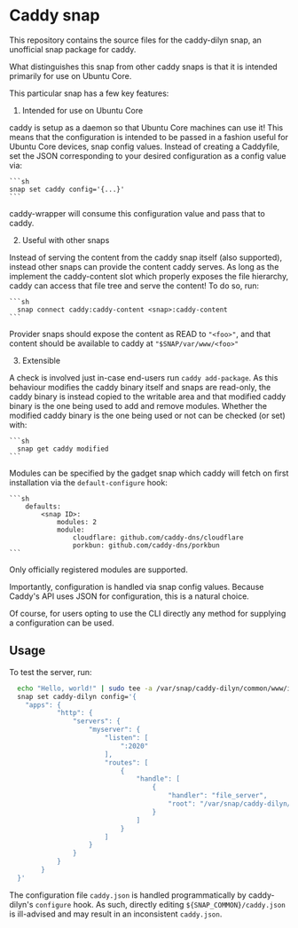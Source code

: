 # Caddy snap

This repository contains the source files for the caddy-dilyn snap, an
unofficial snap package for caddy.

What distinguishes this snap from other caddy snaps is that it is intended
primarily for use on Ubuntu Core.

This particular snap has a few key features:
1) Intended for use on Ubuntu Core

  caddy is setup as a daemon so that Ubuntu Core machines can use it! This means
  that the configuration is intended to be passed in a fashion useful for Ubuntu
  Core devices, snap config values. Instead of creating a Caddyfile, set the
  JSON corresponding to your desired configuration as a config value via:

	```sh
  	snap set caddy config='{...}'
	```
  caddy-wrapper will consume this configuration value and pass that to caddy.

2) Useful with other snaps

  Instead of serving the content from the caddy snap itself (also supported),
  instead other snaps can provide the content caddy serves. As long as the
  implement the caddy-content slot which properly exposes the file hierarchy,
  caddy can access that file tree and serve the content! To do so, run:

	```sh
	  snap connect caddy:caddy-content <snap>:caddy-content
	```

  Provider snaps should expose the content as READ to `"<foo>"`, and that content
  should be available to caddy at `"$SNAP/var/www/<foo>"`

3) Extensible

  A check is involved just in-case end-users run `caddy add-package`. As this
  behaviour modifies the caddy binary itself and snaps are read-only, the caddy
  binary is instead copied to the writable area and that modified caddy binary
  is the one being used to add and remove modules. Whether the modified caddy
  binary is the one being used or not can be checked (or set) with:

	```sh
	  snap get caddy modified
	```

  Modules can be specified by the gadget snap which caddy will fetch on first
  installation via the `default-configure` hook:

	```sh
		defaults:
			<snap ID>:
				modules: 2
				module:
					cloudflare: github.com/caddy-dns/cloudflare
					porkbun: github.com/caddy-dns/porkbun
	```

Only officially registered modules are supported.

Importantly, configuration is handled via snap config values. Because Caddy's
API uses JSON for configuration, this is a natural choice.

Of course, for users opting to use the CLI directly any method for supplying a
configuration can be used.


## Usage

To test the server, run:

```sh
  echo "Hello, world!" | sudo tee -a /var/snap/caddy-dilyn/common/www/index.html
  snap set caddy-dilyn config='{
    "apps": {
			"http": {
				"servers": {
					"myserver": {
						"listen": [
							":2020"
						],
						"routes": [
							{
								"handle": [
									{
										"handler": "file_server",
										"root": "/var/snap/caddy-dilyn/common/www"
									}
								]
							}
						]
					}
				}
			}
		}
  }'
```

The configuration file `caddy.json` is handled programmatically by caddy-dilyn's
`configure` hook. As such, directly editing `${SNAP_COMMON}/caddy.json` is
ill-advised and may result in an inconsistent `caddy.json`.
